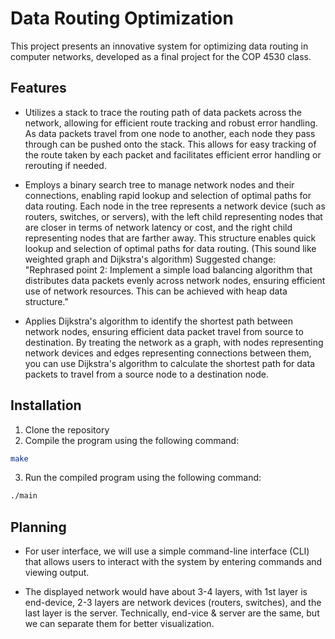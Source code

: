 # Data Routing Optimization

This project presents an innovative system for optimizing data routing in computer networks, developed as a final project for the COP 4530 class.

## Features

- Utilizes a stack to trace the routing path of data packets across the network, allowing for efficient route tracking and robust error handling. As data packets travel from one node to another, each node they pass through can be pushed onto the stack. This allows for easy tracking of the route taken by each packet and facilitates efficient error handling or rerouting if needed. 

- Employs a binary search tree to manage network nodes and their connections, enabling rapid lookup and selection of optimal paths for data routing. Each node in the tree represents a network device (such as routers, switches, or servers), with the left child representing nodes that are closer in terms of network latency or cost, and the right child representing nodes that are farther away. This structure enables quick lookup and selection of optimal paths for data routing. (This sound like weighted graph and Dijkstra's algorithm) 
Suggested change: "Rephrased point 2: Implement a simple load balancing algorithm that distributes data packets evenly across network nodes, ensuring efficient use of network resources. This can be achieved with heap data structure."

- Applies Dijkstra's algorithm to identify the shortest path between network nodes, ensuring efficient data packet travel from source to destination. By treating the network as a graph, with nodes representing network devices and edges representing connections between them, you can use Dijkstra's algorithm to calculate the shortest path for data packets to travel from a source node to a destination node.

## Installation

1. Clone the repository
2. Compile the program using the following command:

```bash
make
```

3. Run the compiled program using the following command:

```bash
./main
```

## Planning
- For user interface, we will use a simple command-line interface (CLI) that allows users to interact with the system by entering commands and viewing output.

- The displayed network would have about 3-4 layers, with 1st layer is end-device, 2-3 layers are network devices (routers, switches), and the last layer is the server. Technically, end-vice & server are the same, but we can separate them for better visualization.

